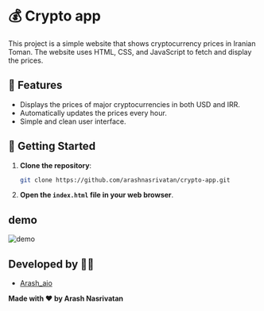 # 💰 Crypto app

This project is a simple website that shows cryptocurrency prices in Iranian Toman. The website uses HTML, CSS, and JavaScript to fetch and display the prices.

## 🌟 Features

- Displays the prices of major cryptocurrencies in both USD and IRR.
- Automatically updates the prices every hour.
- Simple and clean user interface.


## 🚀 Getting Started

1. **Clone the repository**:
    ```sh
    git clone https://github.com/arashnasrivatan/crypto-app.git
    ```

2. **Open the `index.html` file in your web browser**.


## demo

![demo]("https://github.com/arashnasrivatan/crypto-app/preview/index.png")

## Developed by 👨‍💻

- [Arash_aio](https://t.me/arash_aio)


**Made with ❤️ by Arash Nasrivatan**